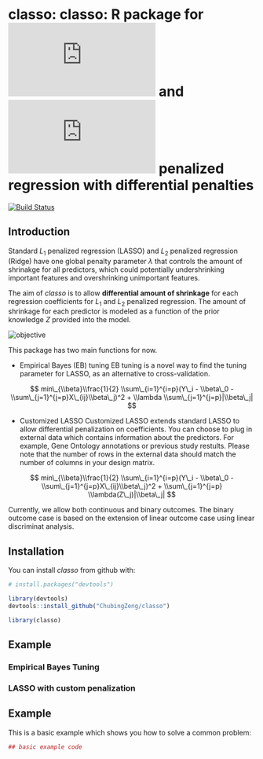 
<!-- README.md is generated from README.Rmd. Please edit that file -->
classo: classo: R package for ![equation](https://latex.codecogs.com/gif.latex?L_1) and ![equation](https://latex.codecogs.com/gif.latex?L_2) penalized regression with differential penalties
==================================================================================
[![Build Status](https://travis-ci.org/ChubingZeng/classo.svg?branch=master)](https://travis-ci.org/ChubingZeng/classo)

Introduction
------------

Standard *L*<sub>1</sub> penalized regression (LASSO) and *L*<sub>2</sub> penalized regression (Ridge) have one global penalty parameter *λ* that controls the amount of shrinakge for all predictors, which could potentially undershrinking important features and overshrinking unimportant features.

The aim of *classo* is to allow **differential amount of shrinkage** for each regression coefficients for *L*<sub>1</sub> and *L*<sub>2</sub> penalized regression. The amount of shrinkage for each predictor is modeled as a function of the prior knowledge *Z* provided into the model.

![objective](https://user-images.githubusercontent.com/23446412/55188606-0d625c80-5159-11e9-9b74-3dbdc70e9ce3.png)


This package has two main functions for now.

-   Empirical Bayes (EB) tuning
    EB tuning is a novel way to find the tuning parameter for LASSO, as an alternative to cross-validation.

$$ min\_{\\beta}\\frac{1}{2} \\sum\_{i=1}^{i=p}(Y\_i - \\beta\_0 - \\sum\_{j=1}^{j=p}X\_{ij}\\beta\_j)^2 + \\lambda \\sum\_{j=1}^{j=p}|\\beta\_j| $$

-   Customized LASSO
    Customized LASSO extends standard LASSO to allow differential penalization on coefficients. You can choose to plug in external data which contains information about the predictors. For example, Gene Ontology annotations or previous study restults. Please note that the number of rows in the external data should match the number of columns in your design matrix.

$$ min\_{\\beta}\\frac{1}{2} \\sum\_{i=1}^{i=p}(Y\_i - \\beta\_0 - \\sum\_{j=1}^{j=p}X\_{ij}\\beta\_j)^2 + \\sum\_{j=1}^{j=p} \\lambda(Z\_j)|\\beta\_j| $$

Currently, we allow both continuous and binary outcomes. The binary outcome case is based on the extension of linear outcome case using linear discriminat analysis.

Installation
------------

You can install *classo* from github with:

``` r
# install.packages("devtools")

library(devtools)
devtools::install_github("ChubingZeng/classo")

library(classo)
```

Example
-------

### Empirical Bayes Tuning

### LASSO with custom penalization

Example
-------

This is a basic example which shows you how to solve a common problem:

``` r
## basic example code
```
